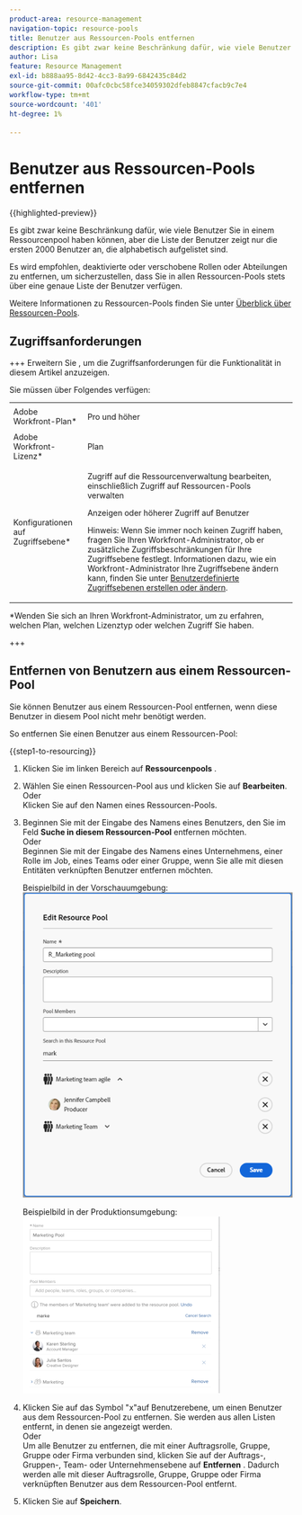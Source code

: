 ```yaml
---
product-area: resource-management
navigation-topic: resource-pools
title: Benutzer aus Ressourcen-Pools entfernen
description: Es gibt zwar keine Beschränkung dafür, wie viele Benutzer Sie in einem Ressourcenpool haben können, aber die Liste der Benutzer zeigt nur die ersten 2000 Benutzer an, die alphabetisch aufgelistet sind.
author: Lisa
feature: Resource Management
exl-id: b888aa95-8d42-4cc3-8a99-6842435c84d2
source-git-commit: 00afc0cbc58fce34059302dfeb8847cfacb9c7e4
workflow-type: tm+mt
source-wordcount: '401'
ht-degree: 1%

---
```


# Benutzer aus Ressourcen-Pools entfernen

{{highlighted-preview}}

Es gibt zwar keine Beschränkung dafür, wie viele Benutzer Sie in einem Ressourcenpool haben können, aber die Liste der Benutzer zeigt nur die ersten 2000 Benutzer an, die alphabetisch aufgelistet sind.

Es wird empfohlen, deaktivierte oder verschobene Rollen oder Abteilungen zu entfernen, um sicherzustellen, dass Sie in allen Ressourcen-Pools stets über eine genaue Liste der Benutzer verfügen.

Weitere Informationen zu Ressourcen-Pools finden Sie unter [Überblick über Ressourcen-Pools](../../../resource-mgmt/resource-planning/resource-pools/work-with-resource-pools.md).

## Zugriffsanforderungen

+++ Erweitern Sie , um die Zugriffsanforderungen für die Funktionalität in diesem Artikel anzuzeigen.

Sie müssen über Folgendes verfügen:

<table style="table-layout:auto"> 
 <col> 
 <col> 
 <tbody> 
  <tr> 
   <td role="rowheader">Adobe Workfront-Plan*</td> 
   <td> <p>Pro und höher</p> </td> 
  </tr> 
  <tr> 
   <td role="rowheader">Adobe Workfront-Lizenz*</td> 
   <td> <p>Plan </p> </td> 
  </tr> 
  <tr> 
   <td role="rowheader">Konfigurationen auf Zugriffsebene*</td> 
   <td> <p>Zugriff auf die Ressourcenverwaltung bearbeiten, einschließlich Zugriff auf Ressourcen-Pools verwalten</p> <p>Anzeigen oder höherer Zugriff auf Benutzer</p> <p>Hinweis: Wenn Sie immer noch keinen Zugriff haben, fragen Sie Ihren Workfront-Administrator, ob er zusätzliche Zugriffsbeschränkungen für Ihre Zugriffsebene festlegt. Informationen dazu, wie ein Workfront-Administrator Ihre Zugriffsebene ändern kann, finden Sie unter <a href="../../../administration-and-setup/add-users/configure-and-grant-access/create-modify-access-levels.md" class="MCXref xref">Benutzerdefinierte Zugriffsebenen erstellen oder ändern</a>.</p> </td> 
  </tr> <!--
   <tr data-mc-conditions="QuicksilverOrClassic.Draft mode"> 
    <td role="rowheader">Object permissions</td> 
    <td> <p>(NOTE:&nbsp;I don't think this is needed for removing users from the pool)</p> <p>Manage permissions for the projects, templates, and users you associate the Resource Pools with</p> <p>For information on requesting additional access, see <a href="../../../workfront-basics/grant-and-request-access-to-objects/request-access.md" class="MCXref xref">Request access to objects </a>.</p> </td> 
   </tr>
  --> 
 </tbody> 
</table>

&#42;Wenden Sie sich an Ihren Workfront-Administrator, um zu erfahren, welchen Plan, welchen Lizenztyp oder welchen Zugriff Sie haben.

+++

## Entfernen von Benutzern aus einem Ressourcen-Pool

Sie können Benutzer aus einem Ressourcen-Pool entfernen, wenn diese Benutzer in diesem Pool nicht mehr benötigt werden.

So entfernen Sie einen Benutzer aus einem Ressourcen-Pool:

{{step1-to-resourcing}}

1. Klicken Sie im linken Bereich auf **Ressourcenpools** .
1. Wählen Sie einen Ressourcen-Pool aus und klicken Sie auf **Bearbeiten**.
Oder\
   Klicken Sie auf den Namen eines Ressourcen-Pools.

1. Beginnen Sie mit der Eingabe des Namens eines Benutzers, den Sie im Feld **Suche in diesem Ressourcen-Pool** entfernen möchten.\
   Oder\
   Beginnen Sie mit der Eingabe des Namens eines Unternehmens, einer Rolle im Job, eines Teams oder einer Gruppe, wenn Sie alle mit diesen Entitäten verknüpften Benutzer entfernen möchten.

   <span class="preview">Beispielbild in der Vorschauumgebung:<span>
   <span class="preview">![Entfernen von Benutzern aus Resource Pool](assets/remove-users-from-resource-pool.png)<span>

   Beispielbild in der Produktionsumgebung:
   ![Suchen im Ressourcen-Pool](assets/search-inside-new-resource-pool-350x314.png)

1. Klicken Sie auf das Symbol &quot;x&quot;auf Benutzerebene, um einen Benutzer aus dem Ressourcen-Pool zu entfernen. Sie werden aus allen Listen entfernt, in denen sie angezeigt werden.\
   Oder\
   Um alle Benutzer zu entfernen, die mit einer Auftragsrolle, Gruppe, Gruppe oder Firma verbunden sind, klicken Sie auf der Auftrags-, Gruppen-, Team- oder Unternehmensebene auf **Entfernen** . Dadurch werden alle mit dieser Auftragsrolle, Gruppe, Gruppe oder Firma verknüpften Benutzer aus dem Ressourcen-Pool entfernt.

1. Klicken Sie auf **Speichern**.
